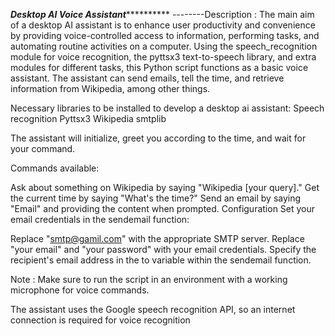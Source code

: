 
***************************************************Desktop AI Voice Assistant************************************************************* 
--------Description :
The main aim of a desktop AI assistant is to enhance user productivity and convenience by providing voice-controlled access to information, performing tasks, and automating routine activities on a computer.
Using the speech_recognition module for voice recognition, the pyttsx3 text-to-speech library, and extra modules for different tasks, this Python script functions as a basic voice assistant. The assistant can send emails, tell the time, and retrieve information from Wikipedia, among other things.



Necessary libraries to be installed to develop a desktop ai assistant:
Speech recognition 
Pyttsx3
Wikipedia 
smtplib



The assistant will initialize, greet you according to the time, and wait for your command.

Commands available:

Ask about something on Wikipedia by saying "Wikipedia [your query]."
Get the current time by saying "What's the time?"
Send an email by saying "Email" and providing the content when prompted.
Configuration
Set your email credentials in the sendemail function:

Replace "smtp@gamil.com" with the appropriate SMTP server.
Replace "your email" and "your password" with your email credentials.
Specify the recipient's email address in the to variable within the sendemail function.

Note :
Make sure to run the script in an environment with a working microphone for voice commands.

The assistant uses the Google speech recognition API, so an internet connection is required for voice recognition
